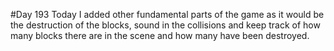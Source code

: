#Day 193
Today I added other fundamental parts of the game as it would be the destruction of the blocks, sound in the collisions and keep track of how many blocks there are in the scene and how many have been destroyed.